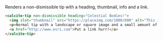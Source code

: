 Renders a non-dismissible tip with a heading, thumbnail, info and a link.

```html
<calcite-tip non-dismissible heading="Celestial Bodies!">
  <img slot="thumbnail" src="https://placeimg.com/1000/600" alt="This is an image of nature." />
  <p>Normal tip with a landscape or square image and a small amount of text in the "info" slot.</p>
  <a href="http://www.esri.com">Put a link hurr!</a>
</calcite-tip>
```

